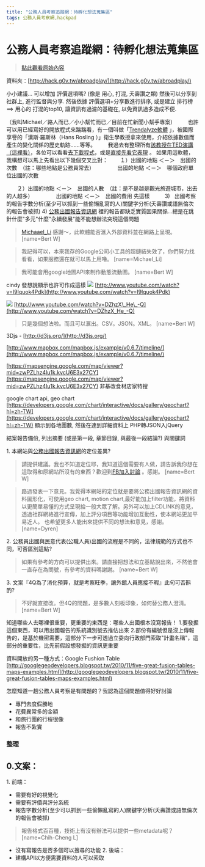 ```yaml
---
title: "公務人員考察追蹤網：待孵化想法蒐集區"
tags: 公務人員考察網,hackpad
---
```


# 公務人員考察追蹤網：待孵化想法蒐集區

> [點此觀看原始內容](https://g0v.hackpad.tw/L9vFjyMHqxb)

資料夾：[http://hack.g0v.tw/abroadplay/](http://hack.g0v.tw/abroadplay/)

小小建議... 可以增加 評價選項嗎? (像是 用心, 打混, 夭壽讚之類) 然後可以分享到社群上, 進行監督與分享. 然後依據 評價選項+分享數進行排序, 或是建立 排行榜==\> 用心的 打混的top10, 讓資訊有過濾的基礎在, 以免資訊過多造成不便.

（我叫Michael／路人而已／小小幫忙而已／目前在忙新聞小幫手專案）
　　也許可以用已經寫好的開放程式來踹踹看，有一個叫做「[Trendalyze軟體](http://cdnet.stpi.org.tw/techroom/analysis/images/2008/pat_08_B001.jpg) 」，被國際享譽的「漢斯‧羅斯林（Hans Rosling ）」衛生學教授拿來使用，介紹依據數值而產生的變化關係的歷史軌跡……等等。
　　我過去有整理所有[該教授在TED演講（這裡看）](http://zh.wikipedia.org/wiki/%E6%B1%89%E6%96%AF%C2%B7%E7%BD%97%E6%96%AF%E6%9E%97#.E6.BC.94.E8.AC.9B.E9.8C.84.E5.BD.B1)，各位可以看看[去下載程式](http://www.gapminder.org/downloads/)，或是[直接先看它表現](http://www.gapminder.org/world) 。
    如果用這軟體，我構想可以馬上先看出以下幾個交叉比對：
　　１）出國的地點 ＜－＞　出國的次數　（註：哪些地點是公務員常去）
　　　　出國的地點 ＜－＞　哪個政府單位出國的次數

　　２）出國的地點 ＜－＞　出國的人數　（註：是不是越是觀光旅遊城市，出去的人越多）
　　　　出國的地點 ＜－＞　出國的費用
先這樣
         3)   出國考察的報告字數分析(至少可以抓到一些偷懶亂寫的人)關鍵字分析(夭壽讚或語無倫次的報告會被抓)
4) [公務出國報告資訊網](http://report.nat.gov.tw/ReportFront/index.jspx) 裡的報告都缺乏實質因果關係...總是在跳針什麼"多元"什麼"永續發展"能不能想辦法突現這個問題

> [Michaael_](https://g0v.hackpad.com/ep/profile/ADbTxI8zJvu)[Li](https://g0v.hackpad.com/ep/profile/ADbTxI8zJvu) 感謝～，此軟體能否滙入外部資料並在網路上呈現。
> [name=Bert W]

> 我記得可以，本來我存的Google公司小工具的超鏈結失效了，你們努力找看看，如果服務還在就可以馬上用嚕。
> [name=Michael_Li]

> 我可能會用google地圖API來制作動態流動圖。
> [name=Bert W]



cindy 發想說顯示也許可作成這樣
![](https://g0v.hackpad.tw/static/img/pixel.gif)
[http://www.youtube.com/watch?v=I9lquok4Pdk](http://www.youtube.com/watch?v=I9lquok4Pdk)

![](https://g0v.hackpad.tw/static/img/pixel.gif)
[http://www.youtube.com/watch?v=DZhzX\_He\_-Q](http://www.youtube.com/watch?v=DZhzX_He_-Q)

> 只是幾個想法啦。而且可以滙出。CSV。JSON。XML。
> [name=Bert W]


3Djs - [http://d3js.org/](http://d3js.org/)

[http://www.mapbox.com/mapbox.js/example/v0.6.7/timeline/](http://www.mapbox.com/mapbox.js/example/v0.6.7/timeline/)

[https://mapsengine.google.com/map/viewer?mid=zwPZLhz4lu1k.kvcU6E3x27CY](https://mapsengine.google.com/map/viewer?mid=zwPZLhz4lu1k.kvcU6E3x27CY)
非基改食材店家特搜

google chart api, geo chart
[https://developers.google.com/chart/interactive/docs/gallery/geochart?hl=zh-TW](https://developers.google.com/chart/interactive/docs/gallery/geochart?hl=zh-TW)
顯示到各地團數, 然後在連到詳細資料上
PHP轉JSON入jQuery

結案報告備份, 列出摘要 (或是第一段, 章節目錄, 與最後一段結論?) 與關鍵詞

1\. 本網站與[公務出國報告資訊網](http://report.nat.gov.tw/ReportFront/index.jspx)的定位差異?
> 請提供建議。我也不知道定位耶，我知道這個需要有人做，請告訴我你想在這取得和原網站所沒有的東西？歡迎到[FB加入討論](https://www.facebook.com/groups/abroadplay/) 。感謝。
> [name=Bert W]

> 路過發表一下意見。我覺得本網站的定位就是要將公務出國報告資訊網的資料圖形化，可使用geo chart, motion chart,最好能加上filter功能，將資料以更簡單易懂的方式呈現給一般大眾了解。另外可以加上CDLINK的意見，透過社群網絡進行宣傳，加上評分項目等功能增加互動性，使本網站更加平易近人。 也希望更多人能出來提供不同的想法和意見，感謝。
> [name=Dyren]

2\. 公務員出國與民意代表(公職人員)出國的流程是不同的，法律規範的方式也不同，可否區別這點?
> 如果有參考的方向可以提供出來。請直接把想法和立基點說出來，不然他會一直存在為問號，有參考的資料嗎謝謝。
> [name=Bert W]

3\. 文案『4Q為了消化預算，就是考察旺季，讓外館人員應接不暇』此句可否斟酌?
> 不好就直接改。但4Q的問題，是多數人刻板印象，如何替公務人澄清。
> [name=Bert W]


知道哪些人去哪裡很重要，更重要的東西是：哪些人出國根本沒寫報告！
1.要發掘這個東西，可以用出國報告的系統識別號去推估出來
2.部份有編號但是沒上傳報告的，是基於機密需要，這部分下一步可透過立委向行政部門索取"計畫名稱"，這部分的重要性，比先前假設想發掘的資訊更重要


資料開放的另一種方式：Google Fushion Table
[http://googlegeodevelopers.blogspot.tw/2010/11/five-great-fusion-tables-maps-examples.html](http://googlegeodevelopers.blogspot.tw/2010/11/five-great-fusion-tables-maps-examples.html)

怎麼知道一趟公務人員考察是有問題的？我認為這個問題值得好好討論
- 專門去度假勝地
- 花費異常多的金額
- 和旅行團的行程很像
- 報告不紮實


### 整理

0.文案：
-
1\. 前端：
- 需要有好的視覺化
- 需要有評價與評分系統
- 報告字數分析(至少可以抓到一些偷懶亂寫的人)關鍵字分析(夭壽讚或語無倫次的報告會被抓)
> 報告格式百百種，技術上有沒有辦法可以提供一些metadata呢？
> [name=Chih-Cheng L]

- 沒有寫報告是否多個可以搜尋的功能
2\. 後端：
- 建構API以方便需要資料的人可以索取



